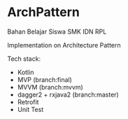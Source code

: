 # ArchPattern
Bahan Belajar Siswa SMK IDN RPL

Implementation on Architecture Pattern

Tech stack:

- Kotlin
- MVP (branch:final)
- MVVM (branch:mvvm)
- dagger2 + rxjava2 (branch:master)
- Retrofit
- Unit Test
